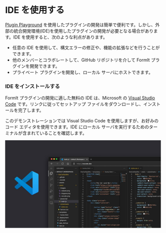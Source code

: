 # IDE を使用する

[Plugin Playground](../your-first-plugin/plugin-playground.md) を使用したプラグインの開発は簡単で便利です。しかし、外部の統合開発環境(IDE)を使用したプラグインの開発が必要となる場合があります。IDE を使用すると、次のような利点があります。&#x20;

* 任意の IDE を使用して、構文エラーの修正や、機能の拡張などを行うことができます。
* 他のメンバーとコラボレートして、GitHub リポジトリを介して FormIt プラグインを開発できます。
* プライベート プラグインを開発し、ローカル サーバにホストできます。

### IDE をインストールする

FormIt プラグインの開発に適した無料の IDE は、Microsoft の [Visual Studio Code](https://code.visualstudio.com/Download) です。リンクに従ってセットアップ ファイルをダウンロードし、インストールを完了します。

このデモンストレーションでは Visual Studio Code を使用しますが、お好みのコード エディタを使用できます。IDE にローカル サーバを実行するためのターミナルが含まれていることを確認します。

![Visual Studio Code](../../../.gitbook/assets/FCJ3c67VkAAJfiV.jpg)
